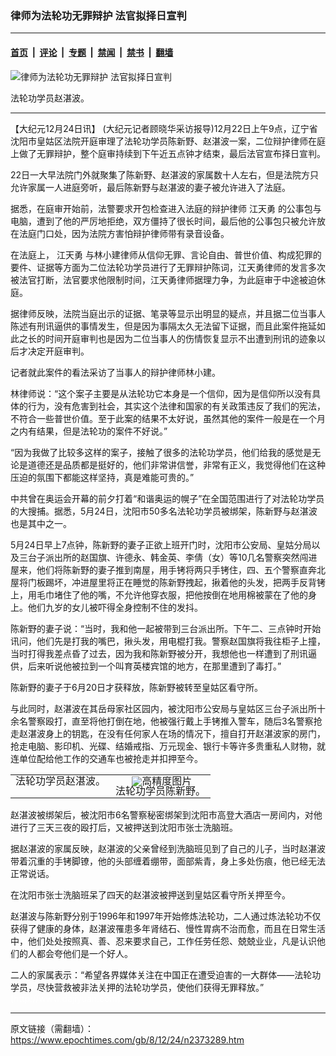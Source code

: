 ### 律师为法轮功无罪辩护 法官拟择日宣判

---

#### [首页](../../../..?n2373289) &nbsp;|&nbsp; [评论](../../../../../epoch-comment?n2373289) &nbsp;|&nbsp; [专题](../../../../../epoch-special?n2373289) &nbsp;|&nbsp; [禁闻](../../../../../epoch-news?n2373289) &nbsp;|&nbsp; [禁书](../../../../../books?n2373289) &nbsp;|&nbsp; [翻墙](https://github.com/gfw-breaker/nogfw/blob/master/README.md?n2373289)


<div><img alt="律师为法轮功无罪辩护 法官拟择日宣判" class="attachment-djy_600_400 size-djy_600_400 wp-post-image" src="https://i.epochtimes.com/assets/uploads/2008/12/812231341551369-450x600.jpg"/>
<div class="caption">
 <p>
  法轮功学员赵湛波。
 </p>
</div></div><hr/><div class="post_content" id="artbody" itemprop="articleBody">
 <!-- article content begin -->
 <p>
  【大纪元12月24日讯】 (大纪元记者顾晓华采访报导)12月22日上午9点，辽宁省沈阳市皇姑区法院开庭审理了法轮功学员陈新野、赵湛波一案，二位辩护律师在庭上做了无罪辩护，整个庭审持续到下午近五点钟才结束，最后法官宣布择日宣判。
 </p>
 <p>
  22日一大早法院门外就聚集了陈新野、赵湛波的家属数十人左右，但是法院方只允许家属一人进庭旁听，最后陈新野与赵湛波的妻子被允许进入了法庭。
 </p>
 <p>
  据悉，在庭审开始前，法警要求开包检查进入法庭的辩护律师
  <ok href="https://www.epochtimes.com/gb/tag/%E6%B1%9F%E5%A4%A9%E5%8B%87.html">
   江天勇
  </ok>
  的公事包与电脑，遭到了他的严厉地拒绝，双方僵持了很长时间，最后他的公事包只被允许放在法庭门口处，因为法院方害怕辩护律师带有录音设备。
 </p>
 <p>
  在法庭上，
  <ok href="https://www.epochtimes.com/gb/tag/%E6%B1%9F%E5%A4%A9%E5%8B%87.html">
   江天勇
  </ok>
  与林小建律师从信仰无罪、言论自由、普世价值、构成犯罪的要件、证据等方面为二位法轮功学员进行了无罪辩护陈词，江天勇律师的发言多次被法官打断，法官要求他限制时间，江天勇律师据理力争，为此庭审于中途被迫休庭。
 </p>
 <p>
  据律师反映，法院当庭出示的证据、笔录等显示出明显的疑点，并且据二位当事人陈述有刑讯逼供的事情发生，但是因为事隔太久无法留下证据，而且此案件拖延如此之长的时间开庭审判也是因为二位当事人的伤情恢复显示不出遭到刑讯的迹象以后才决定开庭审判。
 </p>
 <p>
  记者就此案件的看法采访了当事人的辩护律师林小建。
 </p>
 <p>
  林律师说：“这个案子主要是从法轮功它本身是一个信仰，因为是信仰所以没有具体的行为，没有危害到社会，其实这个法律和国家的有关政策违反了我们的宪法，不符合一些普世价值。至于此案的结果不太好说，虽然其他的案件一般是在一个月之内有结果，但是法轮功的案件不好说。”
 </p>
 <p>
  “因为我做了比较多这样的案子，接触了很多的法轮功学员，他们给我的感觉是无论是道德还是品质都是挺好的，他们非常讲信誉，非常有正义，我觉得他们在这种压迫的氛围下都能这样坚持，真是难能可贵的。”
 </p>
 <p>
  中共曾在奥运会开幕的前夕打着“和谐奥运的幌子”在全国范围进行了对法轮功学员的大搜捕。据悉，5月24日，沈阳市50多名法轮功学员被绑架，陈新野与赵湛波也是其中之一。
 </p>
 <p>
  5月24日早上7点钟，陈新野的妻子正欲上班开门时，沈阳市公安局、皇姑分局以及三台子派出所的赵国旗、许德永、韩金英、李倩（女）等10几名警察突然闯进屋来，他们将陈新野的妻子推到南屋，用手铐将两只手铐住，四、五个警察直奔北屋将门板踢坏，冲进屋里将正在睡觉的陈新野拽起，揪着他的头发，把两手反背铐上，用毛巾堵住了他的嘴，不允许他穿衣服，把他按倒在地用棉被蒙在了他的身上。他们九岁的女儿被吓得全身控制不住的发抖。
 </p>
 <p>
  陈新野的妻子说：“当时，我和他一起被带到三台派出所。下午二、三点钟时开始讯问，他们先是打我的嘴巴，揪头发，用电棍打我。警察赵国旗将我往柜子上撞，当时打得我差点昏了过去，因为我和陈新野被分开，我想他也一样遭到了刑讯逼供，后来听说他被拉到一个叫育英楼宾馆的地方，在那里遭到了毒打。”
 </p>
 <p>
  陈新野的妻子于6月20日才获释放，陈新野被转至皇姑区看守所。
 </p>
 <p>
  与此同时，赵湛波在其岳母家社区园内，被沈阳市公安局与皇姑区三台子派出所十余名警察殴打，直至将他打倒在地，他被强行戴上手铐推入警车，随后3名警察抢走赵湛波身上的钥匙，在没有任何家人在场的情况下，擅自打开赵湛波家的房门，抢走电脑、影印机、光碟、结婚戒指、万元现金、银行卡等许多贵重私人财物，就连单位配给他工作的交通车也被抢走并扣押至今。
 </p>
 <p>
  <!--image v 1.0-->
 </p>
 <table align="center" border="0">
  <tr valign="top">
   <td>
    <div style="line-height: 90%; text-align: center;">
     <ok href=" https://i.epochtimes.com/assets/uploads/2009/03/812231341551369.jpg" rel="noreferrer noopener" target="_blank">
      <img alt="" class="size-large wp-image-7347338" src="https://i.epochtimes.com/assets/uploads/2009/03/812231341551369.jpg" title=""/>
     </ok>
     <br/>
     <span class="bn12">
      法轮功学员赵湛波。
     </span>
    </div>
   </td>
   <td>
    <div style="line-height: 90%; text-align: center;">
     <ok href=" https://i.epochtimes.com/assets/uploads/2009/03/812231341541369.jpg" rel="noreferrer noopener" target="_blank">
      <img alt="" class="size-large wp-image-7347339" src="https://i.epochtimes.com/assets/uploads/2009/03/812231341541369.jpg" title=""/>
     </ok>
     <img alt="高精度图片" border="0" src="//www.epochtimes.com/images/highRes.jpg"/>
     <br/>
     <span class="bn12">
      法轮功学员陈新野。
     </span>
    </div>
   </td>
  </tr>
 </table>
 <p>
  <!-- -->
 </p>
 <p>
  赵湛波被绑架后，被沈阳市6名警察秘密绑架到沈阳市高登大酒店一房间内，对他进行了三天三夜的殴打后，又被押送到沈阳市张士洗脑班。
 </p>
 <p>
  据赵湛波的家属反映，赵湛波的父亲曾经到洗脑班见到了自己的儿子，当时赵湛波带着沉重的手铐脚镣，他的头部缠着绷带，面部紫青，身上多处伤痕，他已经无法正常说话。
 </p>
 <p>
  在沈阳市张士洗脑班呆了四天的赵湛波被押送到皇姑区看守所关押至今。
 </p>
 <p>
  赵湛波与陈新野分别于1996年和1997年开始修炼法轮功，二人通过炼法轮功不仅获得了健康的身体，赵湛波罹患多年肾结石、慢性胃病不治而愈，而且在日常生活中，他们处处按照真、善、忍来要求自己，工作任劳任怨、兢兢业业，凡是认识他们的人都会夸他们是一个好人。
 </p>
 <p>
  二人的家属表示：“希望各界媒体关注在中国正在遭受迫害的一大群体——法轮功学员，尽快营救被非法关押的法轮功学员，使他们获得无罪释放。”
  <font color="#ffffff">
   (http://www.dajiyuan.com)
  </font>
 </p>
 <!-- article content end -->
 <div id="below_article_ad">
 </div>
</div>


---

原文链接（需翻墙）：https://www.epochtimes.com/gb/8/12/24/n2373289.htm